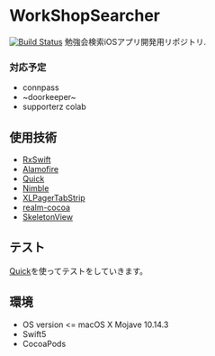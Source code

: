 # WorkShopSearcher
[![Build Status](https://travis-ci.org/ry-itto/WorkshopSearcher.svg?branch=master)](https://travis-ci.org/ry-itto/WorkshopSearcher)
勉強会検索iOSアプリ開発用リポジトリ.
### 対応予定
- connpass
- ~doorkeeper~
- supporterz colab

## 使用技術
- [RxSwift](https://github.com/ReactiveX/RxSwift)
- [Alamofire](https://github.com/Alamofire/Alamofire)
- [Quick](https://github.com/Quick/Quick)
- [Nimble](https://github.com/Quick/Nimble)
- [XLPagerTabStrip](https://github.com/xmartlabs/XLPagerTabStrip)
- [realm-cocoa](https://github.com/realm/realm-cocoa)
- [SkeletonView](https://github.com/Juanpe/SkeletonView)

## テスト
[Quick](https://github.com/Quick/Quick)を使ってテストをしていきます。

## 環境
- OS version <= macOS X Mojave 10.14.3 
- Swift5
- CocoaPods
